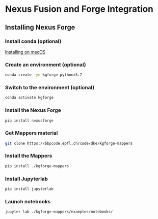 # Nexus Fusion and Forge Integration

## Installing Nexus Forge

### Install conda (optional)

[Installing on macOS](https://docs.conda.io/projects/conda/en/latest/user-guide/install/macos.html)

### Create an environment (optional)

```bash
conda create -yn kgforge python=3.7
```

### Switch to the environment (optional)

```bash
conda activate kgforge
```

### Install the Nexus Forge

```bash
pip install nexusforge
```

### Get Mappers material

```bash
git clone https://bbpcode.epfl.ch/code/dke/kgforge-mappers
```

### Install the Mappers

```bash
pip install ./kgforge-mappers
```

### Install Jupyterlab

```bash
pip install jupyterlab
```

### Launch notebooks

```bash
jupyter lab ./kgforge-mappers/examples/notebooks/
```
